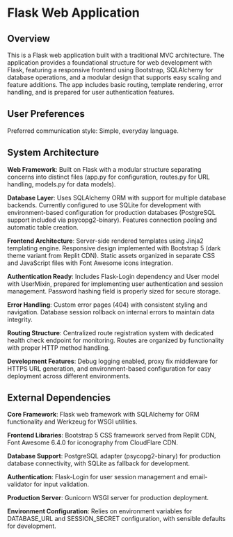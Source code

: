# Flask Web Application

## Overview

This is a Flask web application built with a traditional MVC architecture. The application provides a foundational structure for web development with Flask, featuring a responsive frontend using Bootstrap, SQLAlchemy for database operations, and a modular design that supports easy scaling and feature additions. The app includes basic routing, template rendering, error handling, and is prepared for user authentication features.

## User Preferences

Preferred communication style: Simple, everyday language.

## System Architecture

**Web Framework**: Built on Flask with a modular structure separating concerns into distinct files (app.py for configuration, routes.py for URL handling, models.py for data models).

**Database Layer**: Uses SQLAlchemy ORM with support for multiple database backends. Currently configured to use SQLite for development with environment-based configuration for production databases (PostgreSQL support included via psycopg2-binary). Features connection pooling and automatic table creation.

**Frontend Architecture**: Server-side rendered templates using Jinja2 templating engine. Responsive design implemented with Bootstrap 5 (dark theme variant from Replit CDN). Static assets organized in separate CSS and JavaScript files with Font Awesome icons integration.

**Authentication Ready**: Includes Flask-Login dependency and User model with UserMixin, prepared for implementing user authentication and session management. Password hashing field is properly sized for secure storage.

**Error Handling**: Custom error pages (404) with consistent styling and navigation. Database session rollback on internal errors to maintain data integrity.

**Routing Structure**: Centralized route registration system with dedicated health check endpoint for monitoring. Routes are organized by functionality with proper HTTP method handling.

**Development Features**: Debug logging enabled, proxy fix middleware for HTTPS URL generation, and environment-based configuration for easy deployment across different environments.

## External Dependencies

**Core Framework**: Flask web framework with SQLAlchemy for ORM functionality and Werkzeug for WSGI utilities.

**Frontend Libraries**: Bootstrap 5 CSS framework served from Replit CDN, Font Awesome 6.4.0 for iconography from CloudFlare CDN.

**Database Support**: PostgreSQL adapter (psycopg2-binary) for production database connectivity, with SQLite as fallback for development.

**Authentication**: Flask-Login for user session management and email-validator for input validation.

**Production Server**: Gunicorn WSGI server for production deployment.

**Environment Configuration**: Relies on environment variables for DATABASE_URL and SESSION_SECRET configuration, with sensible defaults for development.